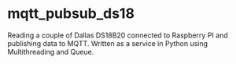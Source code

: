 # mqtt_pubsub_ds18
Reading a couple of Dallas DS18B20 connected to Raspberry PI and publishing data to MQTT.
Written as a service in Python using Multithreading and Queue.
